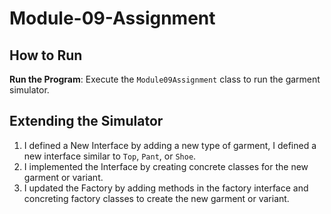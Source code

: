 # Module-09-Assignment

## How to Run

**Run the Program**: Execute the `Module09Assignment` class to run the garment simulator.

## Extending the Simulator

1.  I defined a New Interface by adding a new type of garment, I defined a new interface similar to `Top`, `Pant`, or `Shoe`.
2. I implemented the Interface by creating concrete classes for the new garment or variant.
3. I updated the Factory by adding methods in the factory interface and concreting factory classes to create the new garment or variant.
